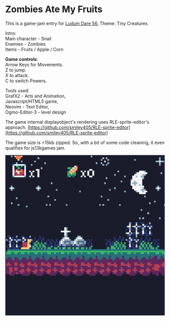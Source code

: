 # Zombies Ate My Fruits

This is a game-jam entry for [Ludum Dare 56](https://ldjam.com/events/ludum-dare/56/zombies-ate-my-fruits), Theme: Tiny Creatures

Intro:
<br>Main character - Snail
<br>Enemies - Zombies
<br>Items - Fruits / Apple / Corn

**Game controls**:
<br>Arrow Keys for Movements.
<br>Z to jump.
<br>X to attack.
<br>C to switch Powers.

Tools used:
<br>GrafX2 - Arts and Animation,
<br>Javascript/HTML5 game,
<br>Neovim - Text Editor,
<br>Ogmo-Editor-3 - level design

The game internal displayobject's rendering uses RLE-sprite-editor's approach.
[https://github.com/smiley405/RLE-sprite-editor](https://github.com/smiley405/RLE-sprite-editor)

The game size is <15kb zipped. So, with a bit of some code cleaning, it even qualifies for js13kgames jam.

<img src="/zombies_ate_my_fruits.png">

